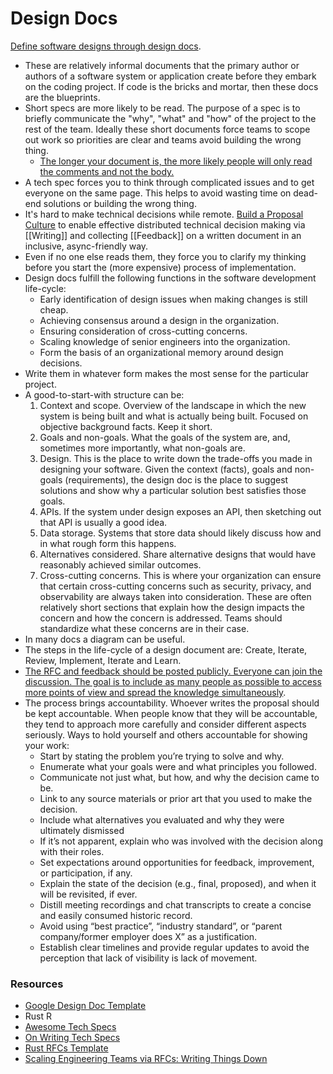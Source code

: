 # Design Docs

[Define software designs through design docs](https://www.industrialempathy.com/posts/design-docs-at-google/).

- These are relatively informal documents that the primary author or authors of a software system or application create before they embark on the coding project. If code is the bricks and mortar, then these docs are the blueprints.
- Short specs are more likely to be read. The purpose of a spec is to briefly communicate the "why", "what" and "how" of the project to the rest of the team. Ideally these short documents force teams to scope out work so priorities are clear and teams avoid building the wrong thing.
	- [The longer your document is, the more likely people will only read the comments and not the body.](https://twitter.com/hamiltonulmer/status/1562817324184440832)
- A tech spec forces you to think through complicated issues and to get everyone on the same page. This helps to avoid wasting time on dead-end solutions or building the wrong thing.
- It's hard to make technical decisions while remote. [Build a Proposal Culture](https://hamiltonulmer.com/writing/building-a-proposal-culture) to enable effective distributed technical decision making via [[Writing]] and collecting [[Feedback]] on a written document in an inclusive, async-friendly way.
- Even if no one else reads them, they force you to clarify my thinking before you start the (more expensive) process of implementation.
- Design docs fulfill the following functions in the software development life-cycle:
    - Early identification of design issues when making changes is still cheap.
    - Achieving consensus around a design in the organization.
    - Ensuring consideration of cross-cutting concerns.
    - Scaling knowledge of senior engineers into the organization.
    - Form the basis of an organizational memory around design decisions.
- Write them in whatever form makes the most sense for the particular project.
- A good-to-start-with structure can be:
  1. Context and scope. Overview of the landscape in which the new system is being built and what is actually being built. Focused on objective background facts. Keep it short.
  2. Goals and non-goals. What the goals of the system are, and, sometimes more importantly, what non-goals are.
  3. Design. This is the place to write down the trade-offs you made in designing your software. Given the context (facts), goals and non-goals (requirements), the design doc is the place to suggest solutions and show why a particular solution best satisfies those goals.
  4. APIs. If the system under design exposes an API, then sketching out that API is usually a good idea.
  5. Data storage. Systems that store data should likely discuss how and in what rough form this happens.
  6. Alternatives considered. Share alternative designs that would have reasonably achieved similar outcomes.
  7. Cross-cutting concerns. This is where your organization can ensure that certain cross-cutting concerns such as security, privacy, and observability are always taken into consideration. These are often relatively short sections that explain how the design impacts the concern and how the concern is addressed. Teams should standardize what these concerns are in their case.
- In many docs a diagram can be useful.
- The steps in the life-cycle of a design document are: Create, Iterate, Review, Implement, Iterate and Learn.
- [The RFC and feedback should be posted publicly. Everyone can join the discussion. The goal is to include as many people as possible to access more points of view and spread the knowledge simultaneously](https://candost.blog/how-to-stop-endless-discussions/).
- The process brings accountability. Whoever writes the proposal should be kept accountable. When people know that they will be accountable, they tend to approach more carefully and consider different aspects seriously. Ways to hold yourself and others accountable for showing your work:
	- Start by stating the problem you’re trying to solve and why.
	- Enumerate what your goals were and what principles you followed.
	- Communicate not just what, but how, and why the decision came to be.
	- Link to any source materials or prior art that you used to make the decision.
	- Include what alternatives you evaluated and why they were ultimately dismissed
	- If it’s not apparent, explain who was involved with the decision along with their roles.
	- Set expectations around opportunities for feedback, improvement, or participation, if any.
	- Explain the state of the decision (e.g., final, proposed), and when it will be revisited, if ever.
	- Distill meeting recordings and chat transcripts to create a concise and easily consumed historic record.
	- Avoid using “best practice”, “industry standard”, or “parent company/former employer does X” as a justification.
	- Establish clear timelines and provide regular updates to avoid the perception that lack of visibility is lack of movement.

### Resources

- [Google Design Doc Template](https://docs.google.com/document/d/18hYAQCTsDgaFUo-VJGhT0UqyetL2LbAzkWNK1fYS8R0/edit#)
- Rust R
- [Awesome Tech Specs](https://eng.lyft.com/awesome-tech-specs-86eea8e45bb9)
- [On Writing Tech Specs](https://codeburst.io/on-writing-tech-specs-6404c9791159)
- [Rust RFCs Template](https://github.com/rust-lang/rfcs/blob/master/0000-template.md)
- [Scaling Engineering Teams via RFCs: Writing Things Down](https://blog.pragmaticengineer.com/scaling-engineering-teams-via-writing-things-down-rfcs)
